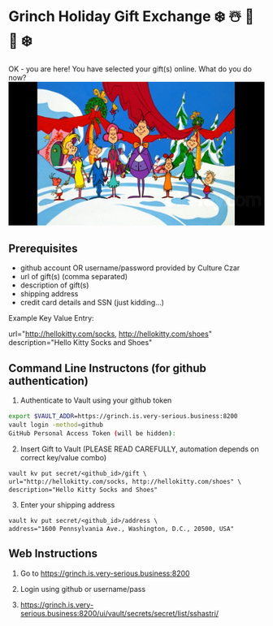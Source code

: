 # Grinch Holiday Gift Exchange   ❄️ ☃️ 🎁 🍻 ❄️

OK - you are here! You have selected your gift(s) online. What do you do now?
![whos](./img/whoville.jpg)

## Prerequisites
- github account OR username/password provided by Culture Czar
- url of gift(s) (comma separated)
- description of gift(s) 
- shipping address
- credit card details and SSN (just kidding...)

Example Key Value Entry:

url="http://hellokitty.com/socks, http://hellokitty.com/shoes" description="Hello Kitty Socks and Shoes"


## Command Line Instructons (for github authentication)

1. Authenticate to Vault using your github token

```bash
export $VAULT_ADDR=https://grinch.is.very-serious.business:8200
vault login -method=github
GitHub Personal Access Token (will be hidden):

```

2. Insert Gift to Vault (PLEASE READ CAREFULLY, automation depends on correct key/value combo)

```
vault kv put secret/<github_id>/gift \
url="http://hellokitty.com/socks, http://hellokitty.com/shoes" \
description="Hello Kitty Socks and Shoes"
```

3. Enter your shipping address

```
vault kv put secret/<github_id>/address \
address="1600 Pennsylvania Ave., Washington, D.C., 20500, USA"
```

## Web Instructions

1. Go to https://grinch.is.very-serious.business:8200

2. Login using github or username/pass

3. https://grinch.is.very-serious.business:8200/ui/vault/secrets/secret/list/sshastri/
